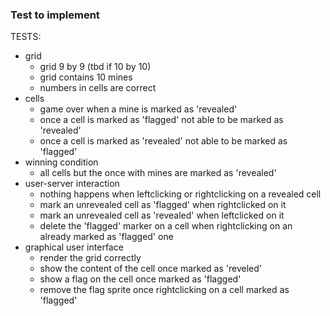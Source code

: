 
### Test to implement
TESTS:
- grid
  - grid 9 by 9 (tbd if 10 by 10)
  - grid contains 10 mines
  - numbers in cells are correct 
- cells
  - game over when a mine is marked as 'revealed'
  - once a cell is marked as 'flagged' not able to be marked as 'revealed'
  - once a cell is marked as 'revealed' not able to be marked as 'flagged'
- winning condition
  - all cells but the once with mines are marked as 'revealed'
- user-server interaction
  - nothing happens when leftclicking or rightclicking on a revealed cell
  - mark an unrevealed cell as 'flagged' when rightclicked on it
  - mark an unrevealed cell as 'revealed' when leftclicked on it
  - delete the 'flagged' marker on a cell when rightclicking on an already marked as 'flagged' one
- graphical user interface
  - render the grid correctly 
  - show the content of the cell once marked as 'reveled'
  - show a flag on the cell once marked as 'flagged'
  - remove the flag sprite once rightclicking on a cell marked as 'flagged'
  
